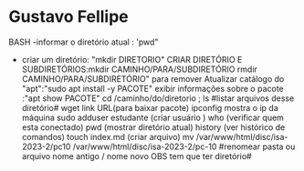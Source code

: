 # Gustavo Fellipe
BASH 
-informar o diretório atual : 'pwd"
- criar um diretório: "mkdir DIRETORIO"
CRIAR DIRETÓRIO E SUBDIRETÓRIOS:mkdir CAMINHO/PARA/SUBDIRETÓRIO
rmdir CAMINHO/PARA/SUBDIRETÓRIO" para remover 
Atualizar catálogo do "apt":"sudo apt install -y PACOTE"
exibir informações sobre o pacote :"apt show PACOTE"
cd /caminho/do/diretorio ; ls #listar arquivos desse diretório#
wget link URL(para baixar pacote)
ipconfig mostra o ip da máquina
sudo adduser estudante (criar usuário )
who (verificar quem esta conectado)
pwd (mostrar diretório atual)
history (ver histórico de comandos)
touch index.md (criar arquivo)
mv /var/www/html/disc/isa-2023-2/pc10 /var/www/html/disc/isa-2023-2/pc-10 #renomear pasta ou arquivo 
nome antigo / nome novo OBS tem que ter diretório#
